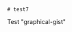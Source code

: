                                                                                                                                                                                                                                                                                                                                                                                                                                    # test7
Test "graphical-gist"